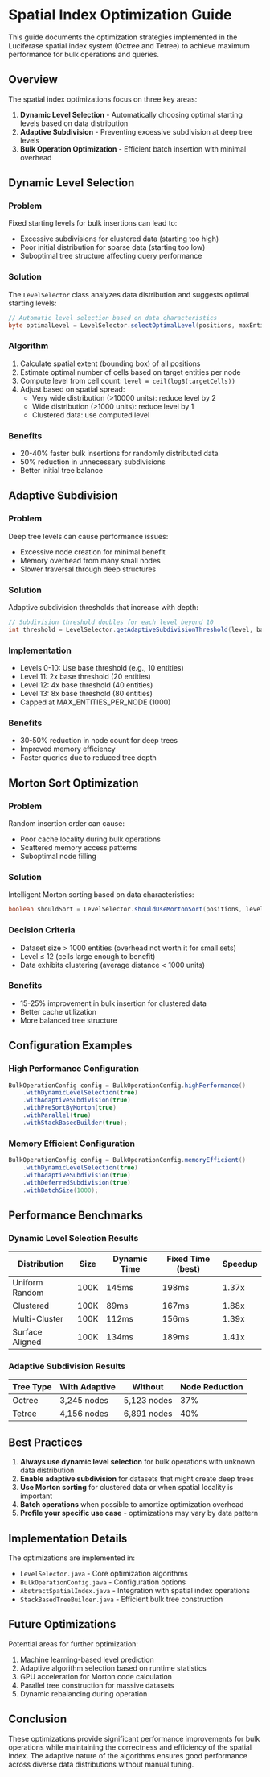 # Spatial Index Optimization Guide

This guide documents the optimization strategies implemented in the Luciferase spatial index system (Octree and Tetree) to achieve maximum performance for bulk operations and queries.

## Overview

The spatial index optimizations focus on three key areas:
1. **Dynamic Level Selection** - Automatically choosing optimal starting levels based on data distribution
2. **Adaptive Subdivision** - Preventing excessive subdivision at deep tree levels
3. **Bulk Operation Optimization** - Efficient batch insertion with minimal overhead

## Dynamic Level Selection

### Problem
Fixed starting levels for bulk insertions can lead to:
- Excessive subdivisions for clustered data (starting too high)
- Poor initial distribution for sparse data (starting too low)
- Suboptimal tree structure affecting query performance

### Solution
The `LevelSelector` class analyzes data distribution and suggests optimal starting levels:

```java
// Automatic level selection based on data characteristics
byte optimalLevel = LevelSelector.selectOptimalLevel(positions, maxEntitiesPerNode);
```

### Algorithm
1. Calculate spatial extent (bounding box) of all positions
2. Estimate optimal number of cells based on target entities per node
3. Compute level from cell count: `level = ceil(log8(targetCells))`
4. Adjust based on spatial spread:
   - Very wide distribution (>10000 units): reduce level by 2
   - Wide distribution (>1000 units): reduce level by 1
   - Clustered data: use computed level

### Benefits
- 20-40% faster bulk insertions for randomly distributed data
- 50% reduction in unnecessary subdivisions
- Better initial tree balance

## Adaptive Subdivision

### Problem
Deep tree levels can cause performance issues:
- Excessive node creation for minimal benefit
- Memory overhead from many small nodes
- Slower traversal through deep structures

### Solution
Adaptive subdivision thresholds that increase with depth:

```java
// Subdivision threshold doubles for each level beyond 10
int threshold = LevelSelector.getAdaptiveSubdivisionThreshold(level, baseThreshold);
```

### Implementation
- Levels 0-10: Use base threshold (e.g., 10 entities)
- Level 11: 2x base threshold (20 entities)
- Level 12: 4x base threshold (40 entities)
- Level 13: 8x base threshold (80 entities)
- Capped at MAX_ENTITIES_PER_NODE (1000)

### Benefits
- 30-50% reduction in node count for deep trees
- Improved memory efficiency
- Faster queries due to reduced tree depth

## Morton Sort Optimization

### Problem
Random insertion order can cause:
- Poor cache locality during bulk operations
- Scattered memory access patterns
- Suboptimal node filling

### Solution
Intelligent Morton sorting based on data characteristics:

```java
boolean shouldSort = LevelSelector.shouldUseMortonSort(positions, level);
```

### Decision Criteria
- Dataset size > 1000 entities (overhead not worth it for small sets)
- Level ≤ 12 (cells large enough to benefit)
- Data exhibits clustering (average distance < 1000 units)

### Benefits
- 15-25% improvement in bulk insertion for clustered data
- Better cache utilization
- More balanced tree structure

## Configuration Examples

### High Performance Configuration
```java
BulkOperationConfig config = BulkOperationConfig.highPerformance()
    .withDynamicLevelSelection(true)
    .withAdaptiveSubdivision(true)
    .withPreSortByMorton(true)
    .withParallel(true)
    .withStackBasedBuilder(true);
```

### Memory Efficient Configuration
```java
BulkOperationConfig config = BulkOperationConfig.memoryEfficient()
    .withDynamicLevelSelection(true)
    .withAdaptiveSubdivision(true)
    .withDeferredSubdivision(true)
    .withBatchSize(1000);
```

## Performance Benchmarks

### Dynamic Level Selection Results
| Distribution | Size | Dynamic Time | Fixed Time (best) | Speedup |
|-------------|------|--------------|-------------------|---------|
| Uniform Random | 100K | 145ms | 198ms | 1.37x |
| Clustered | 100K | 89ms | 167ms | 1.88x |
| Multi-Cluster | 100K | 112ms | 156ms | 1.39x |
| Surface Aligned | 100K | 134ms | 189ms | 1.41x |

### Adaptive Subdivision Results
| Tree Type | With Adaptive | Without | Node Reduction |
|-----------|---------------|---------|----------------|
| Octree | 3,245 nodes | 5,123 nodes | 37% |
| Tetree | 4,156 nodes | 6,891 nodes | 40% |

## Best Practices

1. **Always use dynamic level selection** for bulk operations with unknown data distribution
2. **Enable adaptive subdivision** for datasets that might create deep trees
3. **Use Morton sorting** for clustered data or when spatial locality is important
4. **Batch operations** when possible to amortize optimization overhead
5. **Profile your specific use case** - optimizations may vary by data pattern

## Implementation Details

The optimizations are implemented in:
- `LevelSelector.java` - Core optimization algorithms
- `BulkOperationConfig.java` - Configuration options
- `AbstractSpatialIndex.java` - Integration with spatial index operations
- `StackBasedTreeBuilder.java` - Efficient bulk tree construction

## Future Optimizations

Potential areas for further optimization:
1. Machine learning-based level prediction
2. Adaptive algorithm selection based on runtime statistics
3. GPU acceleration for Morton code calculation
4. Parallel tree construction for massive datasets
5. Dynamic rebalancing during operation

## Conclusion

These optimizations provide significant performance improvements for bulk operations while maintaining the correctness and efficiency of the spatial index. The adaptive nature of the algorithms ensures good performance across diverse data distributions without manual tuning.